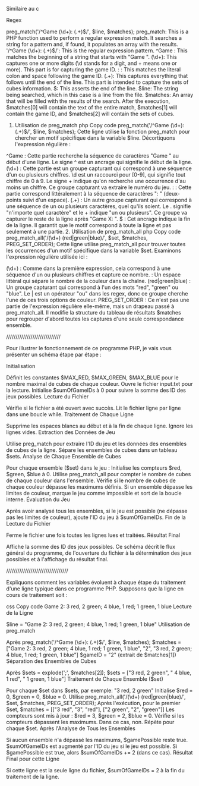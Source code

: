 Similaire au c

Regex

preg_match('/^Game (\d+): (.+)$/', $line, $matches);
preg_match: This is a PHP function used to perform a regular expression match. It searches a string for a pattern and, if found, it populates an array with the results.
'/^Game (\d+): (.+)$/': This is the regular expression pattern.
^Game : This matches the beginning of a string that starts with "Game ".
(\d+): This captures one or more digits (\d stands for a digit, and + means one or more). This part is for capturing the game ID.
: : This matches the literal colon and space following the game ID.
(.+): This captures everything that follows until the end of the line. This part is intended to capture the sets of cubes information.
$: This asserts the end of the line.
$line: The string being searched, which in this case is a line from the file.
$matches: An array that will be filled with the results of the search. After the execution, $matches[0] will contain the text of the entire match, $matches[1] will contain the game ID, and $matches[2] will contain the sets of cubes.

1. Utilisation de preg_match
php
Copy code
preg_match('/^Game (\d+): (.+)$/', $line, $matches);
Cette ligne utilise la fonction preg_match pour chercher un motif spécifique dans la variable $line. Décortiquons l'expression régulière :

^Game : Cette partie recherche la séquence de caractères "Game " au début d'une ligne. Le signe ^ est un ancrage qui signifie le début de la ligne.
(\d+) : Cette partie est un groupe capturant qui correspond à une séquence d'un ou plusieurs chiffres. \d est un raccourci pour [0-9], qui signifie tout chiffre de 0 à 9. Le signe + indique qu'on recherche une occurrence d'au moins un chiffre. Ce groupe capturant va extraire le numéro du jeu.
: : Cette partie correspond littéralement à la séquence de caractères ": " (deux-points suivi d'un espace).
(.+) : Un autre groupe capturant qui correspond à une séquence de un ou plusieurs caractères, quel qu'ils soient. Le . signifie "n'importe quel caractère" et le + indique "un ou plusieurs". Ce groupe va capturer le reste de la ligne après "Game X: ".
$ : Cet ancrage indique la fin de la ligne. Il garantit que le motif correspond à toute la ligne et pas seulement à une partie.
2. Utilisation de preg_match_all
php
Copy code
preg_match_all('/(\d+) (red|green|blue)/', $set, $matches, PREG_SET_ORDER);
Cette ligne utilise preg_match_all pour trouver toutes les occurrences d'un motif spécifique dans la variable $set. Examinons l'expression régulière utilisée ici :

(\d+) : Comme dans la première expression, cela correspond à une séquence d'un ou plusieurs chiffres et capture ce nombre.
: Un espace littéral qui sépare le nombre de la couleur dans la chaîne.
(red|green|blue) : Un groupe capturant qui correspond à l'un des mots "red", "green" ou "blue". Le | est un opérateur "ou" dans les regex, donc ce groupe cherche l'une de ces trois options de couleur.
PREG_SET_ORDER : Ce n'est pas une partie de l'expression régulière elle-même, mais un drapeau passé à preg_match_all. Il modifie la structure du tableau de résultats $matches pour regrouper d'abord toutes les captures d'une seule correspondance ensemble.

/////////////////////////////

Pour illustrer le fonctionnement de ce programme PHP, je vais vous présenter un schéma étape par étape :

Initialisation

Définit les constantes $MAX_RED, $MAX_GREEN, $MAX_BLUE pour le nombre maximal de cubes de chaque couleur.
Ouvre le fichier input.txt pour la lecture.
Initialise $sumOfGameIDs à 0 pour suivre la somme des ID des jeux possibles.
Lecture du Fichier

Vérifie si le fichier a été ouvert avec succès.
Lit le fichier ligne par ligne dans une boucle while.
Traitement de Chaque Ligne

Supprime les espaces blancs au début et à la fin de chaque ligne.
Ignore les lignes vides.
Extraction des Données de Jeu

Utilise preg_match pour extraire l'ID du jeu et les données des ensembles de cubes de la ligne.
Sépare les ensembles de cubes dans un tableau $sets.
Analyse de Chaque Ensemble de Cubes

Pour chaque ensemble ($set) dans le jeu :
Initialise les compteurs $red, $green, $blue à 0.
Utilise preg_match_all pour compter le nombre de cubes de chaque couleur dans l'ensemble.
Vérifie si le nombre de cubes de chaque couleur dépasse les maximums définis.
Si un ensemble dépasse les limites de couleur, marque le jeu comme impossible et sort de la boucle interne.
Évaluation du Jeu

Après avoir analysé tous les ensembles, si le jeu est possible (ne dépasse pas les limites de couleur), ajoute l'ID du jeu à $sumOfGameIDs.
Fin de la Lecture du Fichier

Ferme le fichier une fois toutes les lignes lues et traitées.
Résultat Final

Affiche la somme des ID des jeux possibles.
Ce schéma décrit le flux général du programme, de l'ouverture du fichier à la détermination des jeux possibles et à l'affichage du résultat final.

/////////////////////////////////

Expliquons comment les variables évoluent à chaque étape du traitement d'une ligne typique dans ce programme PHP. Supposons que la ligne en cours de traitement soit :

css
Copy code
Game 2: 3 red, 2 green; 4 blue, 1 red; 1 green, 1 blue
Lecture de la Ligne

$line = "Game 2: 3 red, 2 green; 4 blue, 1 red; 1 green, 1 blue"
Utilisation de preg_match

Après preg_match('/^Game (\d+): (.+)$/', $line, $matches);
$matches = ["Game 2: 3 red, 2 green; 4 blue, 1 red; 1 green, 1 blue", "2", "3 red, 2 green; 4 blue, 1 red; 1 green, 1 blue"]
$gameID = "2" (extrait de $matches[1])
Séparation des Ensembles de Cubes

Après $sets = explode(';', $matches[2]);
$sets = ["3 red, 2 green", " 4 blue, 1 red", " 1 green, 1 blue"]
Traitement de Chaque Ensemble ($set)

Pour chaque $set dans $sets, par exemple: "3 red, 2 green"
Initialise $red = 0, $green = 0, $blue = 0.
Utilise preg_match_all('/(\d+) (red|green|blue)/', $set, $matches, PREG_SET_ORDER);
Après l'exécution, pour le premier $set, $matches = [["3 red", "3", "red"], ["2 green", "2", "green"]]
Les compteurs sont mis à jour : $red = 3, $green = 2, $blue = 0.
Vérifie si les compteurs dépassent les maximums. Dans ce cas, non.
Répète pour chaque $set.
Après l'Analyse de Tous les Ensembles

Si aucun ensemble n'a dépassé les maximums, $gamePossible reste true.
$sumOfGameIDs est augmenté par l'ID du jeu si le jeu est possible. Si $gamePossible est true, alors $sumOfGameIDs += 2 (dans ce cas).
Résultat Final pour cette Ligne

Si cette ligne est la seule ligne du fichier, $sumOfGameIDs = 2 à la fin du traitement de la ligne.
